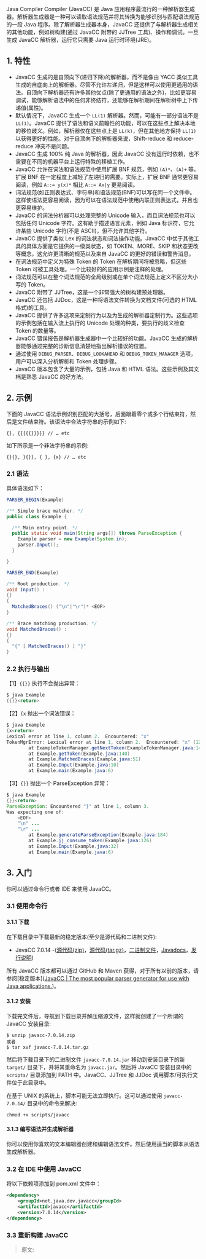 Java Compiler Compiler (JavaCC) 是 Java 应用程序最流行的一种解析器生成器。解析器生成器是一种可以读取语法规范并将其转换为能够识别与匹配语法规范的一段 Java 程序。除了解析器生成器本身，JavaCC 还提供了与解析器生成相关的其他功能，例如树构建(通过 JavaCC 附带的 JJTree 工具)、操作和调试。一旦生成 JavaCC 解析器，运行它只需要 Java 运行时环境(JRE)。

## 1. 特性

- JavaCC 生成的是自顶向下(递归下降)的解析器，而不是像由 YACC 类似工具生成的自底向上的解析器。尽管不允许左递归，但是这样可以使用更通用的语法。自顶向下解析器还有许多其他优点(除了更通用的语法之外)，比如更容易调试，能够解析语法中的任何非终结符，还能够在解析期间在解析树中上下传递值(属性)。
- 默认情况下，JavaCC 生成一个 `LL(1)` 解析器。然而，可能有一部分语法不是 `LL(1)`。JavaCC 提供了语法和语义前瞻性的功能，可以在这些点上解决本地的移位歧义。例如，解析器仅在这些点上是 `LL(k)`，但在其他地方保持 `LL(1)` 以获得更好的性能。对于自顶向下的解析器来说，Shift-reduce 和 reduce-reduce 冲突不是问题。
- JavaCC 生成 100% 纯 Java 的解析器，因此 JavaCC 没有运行时依赖，也不需要在不同的机器平台上运行特殊的移植工作。
- JavaCC 允许在词法和语法规范中使用扩展 BNF 规范，例如 `(A)*`、`(A)+` 等。扩展 BNF 在一定程度上减轻了左递归的需要。实际上，扩展 BNF 通常更容易阅读，例如 `A::= y(x)*` 相比 `A::= Ax|y` 更易阅读。
- 词法规范(如正则表达式、字符串)和语法规范(BNF)可以写在同一个文件中。这样使语法更容易阅读，因为可以在语法规范中使用内联正则表达式，并且也更容易维护。
- JavaCC 的词法分析器可以处理完整的 Unicode 输入，而且词法规范也可以包括任何 Unicode 字符。这有助于描述语言元素，例如 Java 标识符，它允许某些 Unicode 字符(不是 ASCII)，但不允许其他字符。
- JavaCC 提供了类似 Lex 的词法状态和词法操作功能。JavaCC 中优于其他工具的具体方面是它提供的一级类状态，如 TOKEN、MORE、SKIP 和状态更改等概念。这允许更清晰的规范以及来自 JavaCC 的更好的错误和警告消息。
- 在词法规范中定义为特殊 Token 的 Token 在解析期间将被忽略，但这些 Token 可被工具处理。一个比较好的的应用示例是注释的处理。
- 词法规范可以在整个词法规范的全局级别或在单个词法规范上定义不区分大小写的 Token。
- JavaCC 附带了 JJTree，这是一个非常强大的树构建预处理器。
- JavaCC 还包括 JJDoc，这是一种将语法文件转换为文档文件(可选的 HTML 格式)的工具。
- JavaCC 提供了许多选项来定制行为以及为生成的解析器定制行为。这些选项的示例包括在输入流上执行的 Unicode 处理的种类，要执行的歧义检查 Token 的数量等。
- JavaCC 错误报告是解析器生成器中一个比较好的功能。JavaCC 生成的解析器能够通过完整的诊断信息清楚地指出解析错误的位置。
- 通过使用 `DEBUG_PARSER`、`DEBUG_LOOKAHEAD` 和 `DEBUG_TOKEN_MANAGER` 选项，用户可以深入分析解析和 Token 处理步骤。
- JavaCC 版本包含了大量的示例，包括 Java 和 HTML 语法。这些示例及其文档是熟悉 JavaCC 的好方法。

## 2. 示例

下面的 JavaCC 语法示例识别匹配的大括号，后面跟着零个或多个行结束符，然后是文件结束符。该语法中合法字符串的示例如下:
```
{}, {{{{{}}}}} // … etc
```

如下所示是一个非法字符串的示例:
```
{}{}, }{}}, { }, {x} // … etc
```

### 2.1 语法

具体语法如下：
```java
PARSER_BEGIN(Example)

/** Simple brace matcher. */
public class Example {

  /** Main entry point. */
  public static void main(String args[]) throws ParseException {
    Example parser = new Example(System.in);
    parser.Input();
  }

}

PARSER_END(Example)

/** Root production. */
void Input() :
{}
{
  MatchedBraces() ("\n"|"\r")* <EOF>
}

/** Brace matching production. */
void MatchedBraces() :
{}
{
  "{" [ MatchedBraces() ] "}"
}
```

### 2.2 执行与输出

【1】`{{}}` 执行不会抛出异常：
```java
$ java Example
{{}}<return>
```

【2】`{x` 抛出一个词法错误：
```java
$ java Example
{x<return>
Lexical error at line 1, column 2.  Encountered: "x"
TokenMgrError: Lexical error at line 1, column 2.  Encountered: "x" (120), after : ""
        at ExampleTokenManager.getNextToken(ExampleTokenManager.java:146)
        at Example.getToken(Example.java:140)
        at Example.MatchedBraces(Example.java:51)
        at Example.Input(Example.java:10)
        at Example.main(Example.java:6)
```

【3】`{}}` 抛出一个 ParseException 异常：
```java
$ java Example
{}}<return>
ParseException: Encountered "}" at line 1, column 3.
Was expecting one of:
    <EOF>
    "\n" ...
    "\r" ...
        at Example.generateParseException(Example.java:184)
        at Example.jj_consume_token(Example.java:126)
        at Example.Input(Example.java:32)
        at Example.main(Example.java:6)
```

## 3. 入门

你可以通过命令行或者 IDE 来使用 JavaCC。

### 3.1 使用命令行

#### 3.1.1 下载

在下载目录中下载最新的稳定版本(至少是源代码和二进制文件):
- JavaCC 7.0.14 -([源代码(zip)](https://github.com/javacc/javacc/archive/javacc-7.0.14.zip)，[源代码(tar.gz)](https://github.com/javacc/javacc/archive/javacc-7.0.14.tar.gz)，[二进制文件](https://repo1.maven.org/maven2/net/java/dev/javacc/javacc/7.0.14/javacc-7.0.14.jar)，[Javadocs](https://repo1.maven.org/maven2/net/java/dev/javacc/javacc/7.0.14/javacc-7.0.14-javadoc.jar)，[发行说明](https://javacc.github.io/javacc/release-notes.html#javacc-7.0.14))

所有 JavaCC 版本都可以通过 GitHub 和 Maven 获得，对于所有以前的版本，请参阅[稳定版本]([JavaCC | The most popular parser generator for use with Java applications.](https://javacc.github.io/javacc/downloads.html))。

#### 3.1.2 安装

下载完文件后，导航到下载目录并解压缩源文件，这样就创建了一个所谓的 JavaCC 安装目录:
```shell
$ unzip javacc-7.0.14.zip
或者
$ tar xvf javacc-7.0.14.tar.gz
```

然后将下载目录下的二进制文件 `javacc-7.0.14.jar` 移动到安装目录下的新 `target/` 目录下，并将其重命名为 `javacc.jar`。然后将 JavaCC 安装目录中的 `scripts/` 目录添加到 PATH 中。JavaCC、JJTree 和 JJDoc 调用脚本/可执行文件位于此目录中。

在基于 UNIX 的系统上，脚本可能无法立即执行。这可以通过使用 `javacc-7.0.14/` 目录中的命令来解决:
```shell
chmod +x scripts/javacc
```

#### 3.1.3 编写语法并生成解析器

你可以使用你喜欢的文本编辑器创建和编辑语法文件。然后使用适当的脚本从语法生成解析器。

### 3.2 在 IDE 中使用 JavaCC

将以下依赖项添加到 pom.xml 文件中：
```xml
<dependency>
    <groupId>net.java.dev.javacc</groupId>
    <artifactId>javacc</artifactId>
    <version>7.0.14</version>
</dependency>
```

### 3.3 重新构建 JavaCC





> 原文:[](https://javacc.github.io/javacc/)
